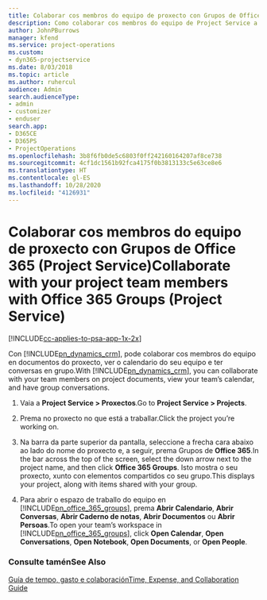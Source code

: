 ```yaml
---
title: Colaborar cos membros do equipo de proxecto con Grupos de Office 365
description: Como colaborar cos membros do equipo de Project Service a través dos Grupos de Office 365
author: JohnPBurrows
manager: kfend
ms.service: project-operations
ms.custom:
- dyn365-projectservice
ms.date: 8/03/2018
ms.topic: article
ms.author: ruhercul
audience: Admin
search.audienceType:
- admin
- customizer
- enduser
search.app:
- D365CE
- D365PS
- ProjectOperations
ms.openlocfilehash: 3b8f6fb0de5c6803f0ff242160164207af8ce738
ms.sourcegitcommit: 4cf1dc1561b92fca4175f0b3813133c5e63ce8e6
ms.translationtype: HT
ms.contentlocale: gl-ES
ms.lasthandoff: 10/28/2020
ms.locfileid: "4126931"
---
```

# <a name="collaborate-with-your-project-team-members-with-office-365-groups-project-service"></a><span data-ttu-id="ea00f-103">Colaborar cos membros do equipo de proxecto con Grupos de Office 365 (Project Service)</span><span class="sxs-lookup"><span data-stu-id="ea00f-103">Collaborate with your project team members with Office 365 Groups (Project Service)</span></span>

[!INCLUDE[cc-applies-to-psa-app-1x-2x](../includes/cc-applies-to-psa-app-1x-2x.md)]

<span data-ttu-id="ea00f-104">Con [!INCLUDE[pn_dynamics_crm](../includes/pn-dynamics-crm.md)], pode colaborar cos membros do equipo en documentos do proxecto, ver o calendario do seu equipo e ter conversas en grupo.</span><span class="sxs-lookup"><span data-stu-id="ea00f-104">With [!INCLUDE[pn_dynamics_crm](../includes/pn-dynamics-crm.md)], you can collaborate with your team members on project documents, view your team’s calendar, and have group conversations.</span></span>  
  
1. <span data-ttu-id="ea00f-105">Vaia a **Project Service > Proxectos**.</span><span class="sxs-lookup"><span data-stu-id="ea00f-105">Go to **Project Service > Projects**.</span></span>  
  
2. <span data-ttu-id="ea00f-106">Prema no proxecto no que está a traballar.</span><span class="sxs-lookup"><span data-stu-id="ea00f-106">Click the project you’re working on.</span></span>  
  
3. <span data-ttu-id="ea00f-107">Na barra da parte superior da pantalla, seleccione a frecha cara abaixo ao lado do nome do proxecto e, a seguir, prema Grupos de **Office 365**.</span><span class="sxs-lookup"><span data-stu-id="ea00f-107">In the bar across the top of the screen, select the down arrow next to the project name, and then click **Office 365 Groups**.</span></span> <span data-ttu-id="ea00f-108">Isto mostra o seu proxecto, xunto con elementos compartidos co seu grupo.</span><span class="sxs-lookup"><span data-stu-id="ea00f-108">This displays your project, along with items shared with your group.</span></span>  
  
4. <span data-ttu-id="ea00f-109">Para abrir o espazo de traballo do equipo en [!INCLUDE[pn_office_365_groups](../includes/pn-office-365-groups.md)], prema **Abrir Calendario**, **Abrir Conversas**, **Abrir Caderno de notas**, **Abrir Documentos** ou **Abrir Persoas**.</span><span class="sxs-lookup"><span data-stu-id="ea00f-109">To open your team’s workspace in [!INCLUDE[pn_office_365_groups](../includes/pn-office-365-groups.md)], click **Open Calendar**, **Open Conversations**, **Open Notebook**, **Open Documents**, or **Open People**.</span></span>  
  
### <a name="see-also"></a><span data-ttu-id="ea00f-110">Consulte tamén</span><span class="sxs-lookup"><span data-stu-id="ea00f-110">See Also</span></span>  
 [<span data-ttu-id="ea00f-111">Guía de tempo, gasto e colaboración</span><span class="sxs-lookup"><span data-stu-id="ea00f-111">Time, Expense, and Collaboration Guide</span></span>](../psa/time-expense-collaboration-guide.md)
